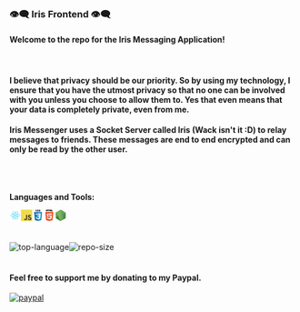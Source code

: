 <div>

  ### 👁️‍🗨️ Iris Frontend 👁️‍🗨️
  #### Welcome to the repo for the Iris Messaging Application!

  <br>
  
  #### I believe that privacy should be our priority. So by using my technology, I ensure that you have the utmost privacy so that no one can be involved with you unless you choose to allow them to. Yes that even means that your data is completely private, even from me.
  
  #### Iris Messenger uses a Socket Server called Iris (Wack isn't it :D) to relay messages to friends. These messages are end to end encrypted and can only be read by the other user.

</div>

<br>
<br>

**Languages and Tools:**  

<div style="display: flex; align-items: center">
  <code><img height="20" src="https://raw.githubusercontent.com/github/explore/80688e429a7d4ef2fca1e82350fe8e3517d3494d/topics/react/react.png"></code>
  <code><img height="20" src="https://raw.githubusercontent.com/github/explore/80688e429a7d4ef2fca1e82350fe8e3517d3494d/topics/javascript/javascript.png"></code>
  <code><img height="20" src="https://raw.githubusercontent.com/github/explore/80688e429a7d4ef2fca1e82350fe8e3517d3494d/topics/css/css.png"></code>
  <code><img height="20" src="https://raw.githubusercontent.com/github/explore/80688e429a7d4ef2fca1e82350fe8e3517d3494d/topics/html/html.png"></code>
  <code><img height="20" src="https://raw.githubusercontent.com/github/explore/80688e429a7d4ef2fca1e82350fe8e3517d3494d/topics/nodejs/nodejs.png"></code>   
</div>

<br>
<br>

<div style="display: flex; align-items: center">
  <img src="https://img.shields.io/github/languages/top/connor-davis/irismessenger?color=gold&logo=github&logoColor=gold&style=for-the-badge" alt="top-language" />
  <img src="https://img.shields.io/github/repo-size/connor-davis/irismessenger?color=gold&logo=github&logoColor=gold&style=for-the-badge" alt="repo-size" />
</div>

<br>

#### Feel free to support me by donating to my Paypal.
[![paypal](https://intomillion.com/wp-content/uploads/2012/04/paypal-donate2.png)](https://www.paypal.me/smpsurvival/5)
